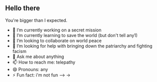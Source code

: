 ## Hello there 

You're bigger than I expected.


- 🔭 I’m currently working on a secret mission
- 🌱 I’m currently learning to save the world (but don't tell any1)
- 👯 I’m looking to collaborate on world peace
- 🤔 I’m looking for help with bringing down the patriarchy and fighting facism
- 💬 Ask me about anything
- 📫 How to reach me: telepathy
- 😄 Pronouns: any
- ⚡ Fun fact: i'm not fun
--> ->
